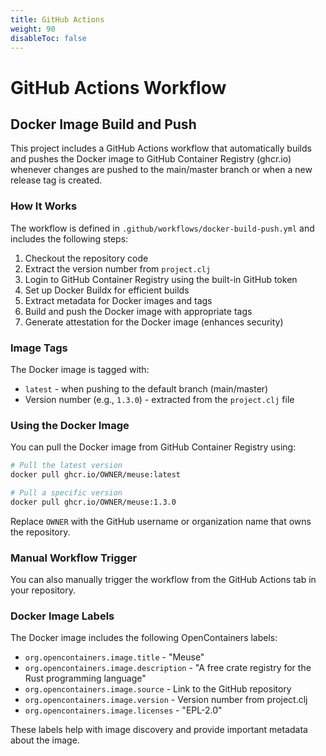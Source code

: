 ```yaml
---
title: GitHub Actions
weight: 90
disableToc: false
---
```


# GitHub Actions Workflow

## Docker Image Build and Push

This project includes a GitHub Actions workflow that automatically builds and pushes the Docker image to GitHub
Container Registry (ghcr.io) whenever changes are pushed to the main/master branch or when a new release tag is created.

### How It Works

The workflow is defined in `.github/workflows/docker-build-push.yml` and includes the following steps:

1. Checkout the repository code
2. Extract the version number from `project.clj`
3. Login to GitHub Container Registry using the built-in GitHub token
4. Set up Docker Buildx for efficient builds
5. Extract metadata for Docker images and tags
6. Build and push the Docker image with appropriate tags
7. Generate attestation for the Docker image (enhances security)

### Image Tags

The Docker image is tagged with:

- `latest` - when pushing to the default branch (main/master)
- Version number (e.g., `1.3.0`) - extracted from the `project.clj` file

### Using the Docker Image

You can pull the Docker image from GitHub Container Registry using:

```bash
# Pull the latest version
docker pull ghcr.io/OWNER/meuse:latest

# Pull a specific version
docker pull ghcr.io/OWNER/meuse:1.3.0
```

Replace `OWNER` with the GitHub username or organization name that owns the repository.

### Manual Workflow Trigger

You can also manually trigger the workflow from the GitHub Actions tab in your repository.

### Docker Image Labels

The Docker image includes the following OpenContainers labels:

- `org.opencontainers.image.title` - "Meuse"
- `org.opencontainers.image.description` - "A free crate registry for the Rust programming language"
- `org.opencontainers.image.source` - Link to the GitHub repository
- `org.opencontainers.image.version` - Version number from project.clj
- `org.opencontainers.image.licenses` - "EPL-2.0"

These labels help with image discovery and provide important metadata about the image.